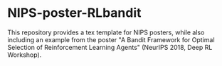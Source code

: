 # NIPS-poster-RLbandit

This repository provides a tex template for NIPS posters, while also including an example from the poster 
"A Bandit Framework for Optimal Selection of Reinforcement Learning Agents" (NeurIPS 2018, Deep RL Workshop).
